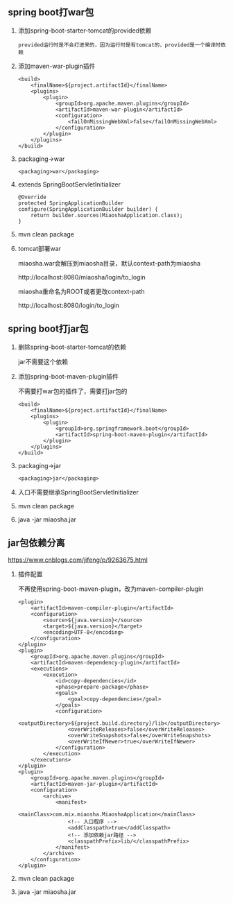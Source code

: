 ## spring boot打war包 

1. 添加spring-boot-starter-tomcat的provided依赖

    ```
    provided运行时是不会打进来的，因为运行时是有tomcat的，provided是一个编译时依赖
    ```
2. 添加maven-war-plugin插件

    ```
    <build>
        <finalName>${project.artifactId}</finalName>
        <plugins>
            <plugin>
                <groupId>org.apache.maven.plugins</groupId>
                <artifactId>maven-war-plugin</artifactId>
                <configuration>
                    <failOnMissingWebXml>false</failOnMissingWebXml>
                </configuration>
            </plugin>
        </plugins>
    </build>

    ```

3. packaging->war

    ```
    <packaging>war</packaging>
    ```
    
4. extends SpringBootServletInitializer   

    ```
    @Override
    protected SpringApplicationBuilder configure(SpringApplicationBuilder builder) {
        return builder.sources(MiaoshaApplication.class);
    }
    ```
    
5. mvn clean package

6. tomcat部署war

   miaosha.war会解压到miaosha目录，默认context-path为miaosha
   
   http://localhost:8080/miaosha/login/to_login
   
   miaosha重命名为ROOT或者更改context-path
   
   http://localhost:8080/login/to_login
   
   
## spring boot打jar包   

1. 删除spring-boot-starter-tomcat的依赖

   jar不需要这个依赖
   
2. 添加spring-boot-maven-plugin插件
   
   不需要打war包的插件了，需要打jar包的

    ```
    <build>
        <finalName>${project.artifactId}</finalName>
        <plugins>
            <plugin>
                <groupId>org.springframework.boot</groupId>
                <artifactId>spring-boot-maven-plugin</artifactId>
            </plugin>
        </plugins>
    </build>

    ```   
    
3. packaging->jar

    ```
    <packaging>jar</packaging>
    ```
4. 入口不需要继承SpringBootServletInitializer   

5. mvn clean package
   
6. java -jar miaosha.jar
   

## jar包依赖分离   

https://www.cnblogs.com/jifeng/p/9263675.html
    
1. 插件配置

    不再使用spring-boot-maven-plugin，改为maven-compiler-plugin
    
    ```
    <plugin>
        <artifactId>maven-compiler-plugin</artifactId>
        <configuration>
            <source>${java.version}</source>
            <target>${java.version}</target>
            <encoding>UTF-8</encoding>
        </configuration>
    </plugin>
    <plugin>
        <groupId>org.apache.maven.plugins</groupId>
        <artifactId>maven-dependency-plugin</artifactId>
        <executions>
            <execution>
                <id>copy-dependencies</id>
                <phase>prepare-package</phase>
                <goals>
                    <goal>copy-dependencies</goal>
                </goals>
                <configuration>
                    <outputDirectory>${project.build.directory}/lib</outputDirectory>
                    <overWriteReleases>false</overWriteReleases>
                    <overWriteSnapshots>false</overWriteSnapshots>
                    <overWriteIfNewer>true</overWriteIfNewer>
                </configuration>
            </execution>
        </executions>
    </plugin>
    <plugin>
        <groupId>org.apache.maven.plugins</groupId>
        <artifactId>maven-jar-plugin</artifactId>
        <configuration>
            <archive>
                <manifest>
                    <mainClass>com.mix.miaosha.MiaoshaApplication</mainClass>
                    <!-- 入口程序 -->
                    <addClasspath>true</addClasspath>
                    <!-- 添加依赖jar路径 -->
                    <classpathPrefix>lib/</classpathPrefix>
                </manifest>
            </archive>
        </configuration>
    </plugin>
    ```    
2. mvn clean package
   
3. java -jar miaosha.jar    